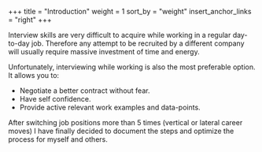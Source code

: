 +++
title = "Introduction"
weight = 1
sort_by = "weight"
insert_anchor_links = "right"
+++

Interview skills are very difficult to acquire while working in a regular day-to-day job. Therefore any attempt to be recruited by a different company will usually require massive investment of time and energy.

Unfortunately, interviewing while working is also the most preferable option. It allows you to: 

- Negotiate a better contract without fear.
- Have self confidence.
- Provide active relevant work examples and data-points.


After switching job positions more than 5 times (vertical or lateral career moves) I have finally decided to document the steps and optimize the process for myself and others.
